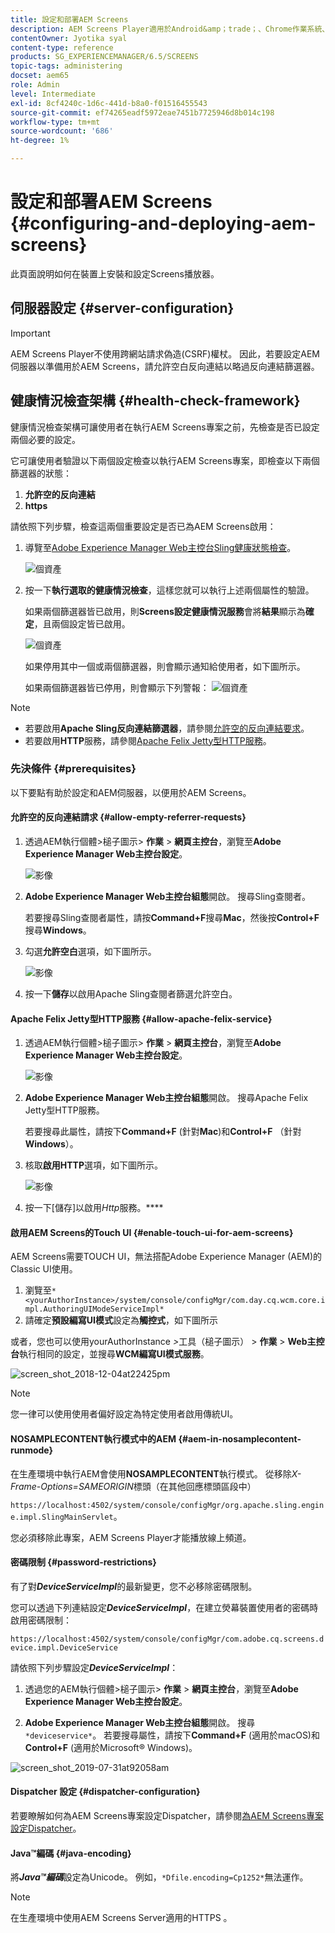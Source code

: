 ```yaml
---
title: 設定和部署AEM Screens
description: AEM Screens Player適用於Android&amp；trade；、Chrome作業系統、iOS和Windows。 瞭解AEM Screens的設定和部署。
contentOwner: Jyotika syal
content-type: reference
products: SG_EXPERIENCEMANAGER/6.5/SCREENS
topic-tags: administering
docset: aem65
role: Admin
level: Intermediate
exl-id: 8cf4240c-1d6c-441d-b8a0-f01516455543
source-git-commit: ef74265eadf5972eae7451b7725946d8b014c198
workflow-type: tm+mt
source-wordcount: '686'
ht-degree: 1%

---
```


# 設定和部署AEM Screens {#configuring-and-deploying-aem-screens}

此頁面說明如何在裝置上安裝和設定Screens播放器。

## 伺服器設定 {#server-configuration}

>[!IMPORTANT]
>
>AEM Screens Player不使用跨網站請求偽造(CSRF)權杖。 因此，若要設定AEM伺服器以準備用於AEM Screens，請允許空白反向連結以略過反向連結篩選器。

## 健康情況檢查架構 {#health-check-framework}

健康情況檢查架構可讓使用者在執行AEM Screens專案之前，先檢查是否已設定兩個必要的設定。

它可讓使用者驗證以下兩個設定檢查以執行AEM Screens專案，即檢查以下兩個篩選器的狀態：

1. **允許空的反向連結**
2. **https**

請依照下列步驟，檢查這兩個重要設定是否已為AEM Screens啟用：

1. 導覽至[Adobe Experience Manager Web主控台Sling健康狀態檢查](http://localhost:4502/system/console/healthcheck?tags=screensconfigs&amp;overrideGlobalTimeout=)。

   ![個資產](assets/health-check1.png)


2. 按一下&#x200B;**執行選取的健康情況檢查**，這樣您就可以執行上述兩個屬性的驗證。

   如果兩個篩選器皆已啟用，則&#x200B;**Screens設定健康情況服務**&#x200B;會將&#x200B;**結果**&#x200B;顯示為&#x200B;**確定**，且兩個設定皆已啟用。

   ![個資產](assets/health-check2.png)

   如果停用其中一個或兩個篩選器，則會顯示通知給使用者，如下圖所示。

   如果兩個篩選器皆已停用，則會顯示下列警報：
   ![個資產](assets/health-check3.png)

>[!NOTE]
>
>* 若要啟用&#x200B;**Apache Sling反向連結篩選器**，請參閱[允許空的反向連結要求](/help/user-guide/configuring-screens-introduction.md#allow-empty-referrer-requests)。
>* 若要啟用&#x200B;**HTTP**&#x200B;服務，請參閱[Apache Felix Jetty型HTTP服務](/help/user-guide/configuring-screens-introduction.md#allow-apache-felix-service)。

### 先決條件 {#prerequisites}

以下要點有助於設定和AEM伺服器，以便用於AEM Screens。

#### 允許空的反向連結請求 {#allow-empty-referrer-requests}

1. 透過AEM執行個體>槌子圖示> **作業** > **網頁主控台**，瀏覽至&#x200B;**Adobe Experience Manager Web主控台設定**。

   ![影像](assets/config/empty-ref1.png)

1. **Adobe Experience Manager Web主控台組態**&#x200B;開啟。 搜尋Sling查閱者。

   若要搜尋Sling查閱者屬性，請按&#x200B;**Command+F**&#x200B;搜尋&#x200B;**Mac**，然後按&#x200B;**Control+F**&#x200B;搜尋&#x200B;**Windows**。

1. 勾選&#x200B;**允許空白**&#x200B;選項，如下圖所示。

   ![影像](assets/config/empty-ref2.png)

1. 按一下&#x200B;**儲存**&#x200B;以啟用Apache Sling查閱者篩選允許空白。


#### Apache Felix Jetty型HTTP服務 {#allow-apache-felix-service}

1. 透過AEM執行個體>槌子圖示> **作業** > **網頁主控台**，瀏覽至&#x200B;**Adobe Experience Manager Web主控台設定**。

   ![影像](assets/config/empty-ref1.png)

1. **Adobe Experience Manager Web主控台組態**&#x200B;開啟。 搜尋Apache Felix Jetty型HTTP服務。

   若要搜尋此屬性，請按下&#x200B;**Command+F** (針對&#x200B;**Mac**)和&#x200B;**Control+F** （針對&#x200B;**Windows**）。

1. 核取&#x200B;**啟用HTTP**&#x200B;選項，如下圖所示。

   ![影像](assets/config/config-1.png)

1. 按一下[儲存]以啟用&#x200B;*Http*&#x200B;服務。****

#### 啟用AEM Screens的Touch UI {#enable-touch-ui-for-aem-screens}

AEM Screens需要TOUCH UI，無法搭配Adobe Experience Manager (AEM)的Classic UI使用。

1. 瀏覽至`*<yourAuthorInstance>/system/console/configMgr/com.day.cq.wcm.core.impl.AuthoringUIModeServiceImpl*`
1. 請確定&#x200B;**預設編寫UI模式**&#x200B;設定為&#x200B;**觸控式**，如下圖所示

或者，您也可以使用yourAuthorInstance *>*&#x200B;工具（槌子圖示） > **作業** > **Web主控台**&#x200B;執行相同的設定，並搜尋&#x200B;**WCM編寫UI模式服務**。

![screen_shot_2018-12-04at22425pm](assets/screen_shot_2018-12-04at22425pm.png)

>[!NOTE]
>
>您一律可以使用使用者偏好設定為特定使用者啟用傳統UI。

#### NOSAMPLECONTENT執行模式中的AEM {#aem-in-nosamplecontent-runmode}

在生產環境中執行AEM會使用&#x200B;**NOSAMPLECONTENT**&#x200B;執行模式。 從移除&#x200B;*X-Frame-Options=SAMEORIGIN*&#x200B;標頭（在其他回應標頭區段中）

`https://localhost:4502/system/console/configMgr/org.apache.sling.engine.impl.SlingMainServlet`。

您必須移除此專案，AEM Screens Player才能播放線上頻道。

#### 密碼限制 {#password-restrictions}

有了對&#x200B;***DeviceServiceImpl***&#x200B;的最新變更，您不必移除密碼限制。

您可以透過下列連結設定&#x200B;***DeviceServiceImpl***，在建立熒幕裝置使用者的密碼時啟用密碼限制：

`https://localhost:4502/system/console/configMgr/com.adobe.cq.screens.device.impl.DeviceService`

請依照下列步驟設定&#x200B;***DeviceServiceImpl***：

1. 透過您的AEM執行個體>槌子圖示> **作業** > **網頁主控台**，瀏覽至&#x200B;**Adobe Experience Manager Web主控台設定**。

1. **Adobe Experience Manager Web主控台組態**&#x200B;開啟。 搜尋`*deviceservice*`。 若要搜尋屬性，請按下&#x200B;**Command+F** (適用於macOS)和&#x200B;**Control+F** (適用於Microsoft® Windows)。

![screen_shot_2019-07-31at92058am](assets/screen_shot_2019-07-31at92058am.png)

#### Dispatcher 設定 {#dispatcher-configuration}

若要瞭解如何為AEM Screens專案設定Dispatcher，請參閱[為AEM Screens專案設定Dispatcher](dispatcher-configurations-aem-screens.md)。

#### Java™編碼 {#java-encoding}

將&#x200B;***Java™編碼***&#x200B;設定為Unicode。 例如，`*Dfile.encoding=Cp1252*`無法運作。

>[!NOTE]
>
>在生產環境中使用AEM Screens Server適用的HTTPS 。
